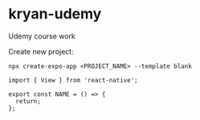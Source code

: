 # kryan-udemy

Udemy course work

Create new project:

`npx create-expo-app <PROJECT_NAME> --template blank`

```
import { View } from 'react-native';

export const NAME = () => {
  return;
};
```

